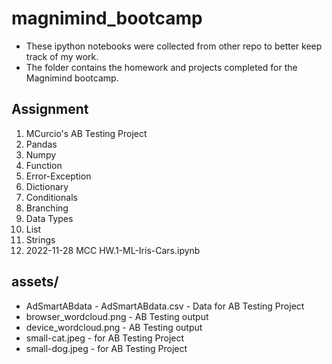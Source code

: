# magnimind_bootcamp
- These ipython notebooks were collected from other repo to better keep track of my work.
- The folder contains the homework and projects completed for the Magnimind bootcamp.

Assignment
---
1. MCurcio's AB Testing Project
2. Pandas
3. Numpy
4. Function
5. Error-Exception
6. Dictionary
7. Conditionals
8. Branching
9. Data Types
10. List
11. Strings
12. 2022-11-28 MCC HW.1-ML-Iris-Cars.ipynb


assets/
---
- AdSmartABdata - AdSmartABdata.csv - Data for AB Testing Project
- browser_wordcloud.png - AB Testing output
- device_wordcloud.png - AB Testing output
- small-cat.jpeg - for AB Testing Project
- small-dog.jpeg - for AB Testing Project

